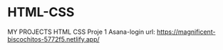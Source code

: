 # HTML-CSS
MY PROJECTS HTML CSS
Proje 1 Asana-login url: https://magnificent-biscochitos-5772f5.netlify.app/
